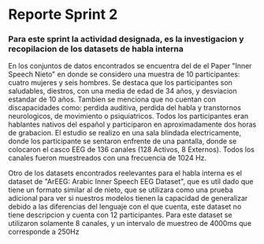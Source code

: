 # Reporte Sprint 2 # 

### Para este sprint la actividad designada, es la investigacion y recopilacion de los datasets de habla interna ###

En los conjuntos de datos encontrados se encuentra del de el Paper "Inner Speech Nieto" en donde se considero una muestra de 10 participantes: cuatro mujeres y seis hombres. Se destaca que los participantes son saludables, diestros, con una media de edad  de 34 años, y desviacion estandar de 10 años. Tambien se menciona que no cuentan con discapacidades como: perdida auditiva, perdida del habla y transtornos neurologicos, de movimiento o psiquiatricos. Todos los participantes eran hablantes nativos del español y participaron en aproximadamente dos horas de grabacion. El estudio se realizo en una sala blindada electricamente, donde los participante se sentaron enfrente de una pantalla, donde se colocaron el casco EEG de 136 canales (128 Activos, 8 Externos). Todos los canales fueron muestreados con una frecuencia de 1024 Hz.

Otro de los datasets encontrados reelevantes para el habla interna es el dataset de "ArEEG: Arabic Inner Speech EEG Dataset", que es util dado que tiene un formato similar al de nieto, que se utilizara como una prueba adicional para ver si nuestros modelos tienen la capacidad de generalizar debido a las diferencias del lenguaje con el que cuenta, este dataset no tiene descripcion y cuenta con 12 participantes. Para este dataset se utilizaron solamente 8 canales, y un intervalo de muestreo de 4000ms que corresponde a 250Hz









